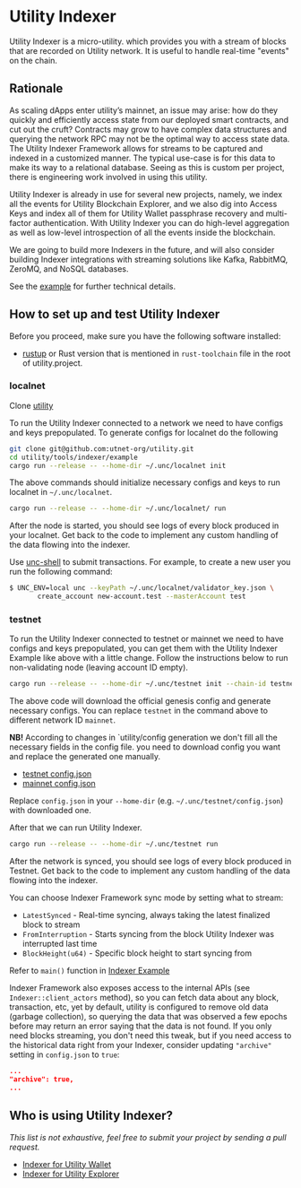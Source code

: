 # Utility Indexer

Utility Indexer is a micro-utility. which provides you with a stream of blocks that are recorded on Utility network. It is useful to handle real-time "events" on the chain.

## Rationale

As scaling dApps enter utility’s mainnet, an issue may arise: how do they quickly and efficiently access state from our deployed smart contracts, and cut out the cruft? Contracts may grow to have complex data structures and querying the network RPC may not be the optimal way to access state data. The Utility Indexer Framework allows for streams to be captured and indexed in a customized manner. The typical use-case is for this data to make its way to a relational database. Seeing as this is custom per project, there is engineering work involved in using this utility.

Utility Indexer is already in use for several new projects, namely, we index all the events for Utility Blockchain Explorer, and we also dig into Access Keys and index all of them for Utility Wallet passphrase recovery and multi-factor authentication. With Utility Indexer you can do high-level aggregation as well as low-level introspection of all the events inside the blockchain.

We are going to build more Indexers in the future, and will also consider building Indexer integrations with streaming solutions like Kafka, RabbitMQ, ZeroMQ, and NoSQL databases.

See the [example](https://github.com/utnet-org/utility/tree/master/tools/indexer/example) for further technical details.

## How to set up and test Utility Indexer

Before you proceed, make sure you have the following software installed:

* [rustup](https://rustup.rs/) or Rust version that is mentioned in `rust-toolchain` file in the root of utility.project.

### localnet

Clone [utility](https://github.com/utnet-org/utility)

To run the Utility Indexer connected to a network we need to have configs and keys prepopulated. To generate configs for localnet do the following

```bash
git clone git@github.com:utnet-org/utility.git
cd utility/tools/indexer/example
cargo run --release -- --home-dir ~/.unc/localnet init
```

The above commands should initialize necessary configs and keys to run localnet in `~/.unc/localnet`.

```bash
cargo run --release -- --home-dir ~/.unc/localnet/ run
```

After the node is started, you should see logs of every block produced in your localnet. Get back to the code to implement any custom handling of the data flowing into the indexer.

Use [unc-shell](https://github.com/unc/unc-shell) to submit transactions. For example, to create a new user you run the following command:

```bash
$ UNC_ENV=local unc --keyPath ~/.unc/localnet/validator_key.json \
       create_account new-account.test --masterAccount test
```

### testnet

To run the Utility Indexer connected to testnet or mainnet we need to have configs and keys prepopulated, you can get them with the Utility Indexer Example like above with a little change. Follow the instructions below to run non-validating node (leaving account ID empty).

```bash
cargo run --release -- --home-dir ~/.unc/testnet init --chain-id testnet --download
```

The above code will download the official genesis config and generate necessary configs. You can replace `testnet` in the command above to different network ID `mainnet`.

**NB!** According to changes in `utility/config generation we don't fill all the necessary fields in the config file. you need to download config you want and replace the generated one manually.

* [testnet config.json](https://s3-us-west-1.amazonaws.com/build.utility.com/utility.deploy/testnet/config.json)
* [mainnet config.json](https://s3-us-west-1.amazonaws.com/build.utility.com/utility.deploy/mainnet/config.json)

Replace `config.json` in your `--home-dir` (e.g. `~/.unc/testnet/config.json`) with downloaded one.

After that we can run Utility Indexer.

```bash
cargo run --release -- --home-dir ~/.unc/testnet run
```

After the network is synced, you should see logs of every block produced in Testnet. Get back to the code to implement any custom handling of the data flowing into the indexer.

You can choose Indexer Framework sync mode by setting what to stream:

* `LatestSynced` - Real-time syncing, always taking the latest finalized block to stream
* `FromInterruption` - Starts syncing from the block Utility Indexer was interrupted last time
* `BlockHeight(u64)` - Specific block height to start syncing from

 Refer to `main()` function in [Indexer Example](https://github.com/utnet-org/utility/blob/master/tools/indexer/example/src/main.rs)

Indexer Framework also exposes access to the internal APIs (see `Indexer::client_actors` method), so you can fetch data about any block, transaction, etc, yet by default, utility is configured to remove old data (garbage collection), so querying the data that was observed a few epochs before may return an error saying that the data is not found. If you only need blocks streaming, you don't need this tweak, but if you need access to the historical data right from your Indexer, consider updating `"archive"` setting in `config.json` to `true`:

```json
...
"archive": true,
...
```

## Who is using Utility Indexer?

*This list is not exhaustive, feel free to submit your project by sending a pull request.*

* [Indexer for Utility Wallet](https://github.com/utnet-org/unc-indexer-for-wallet)
* [Indexer for Utility Explorer](https://github.com/utnet-org/unc-indexer-for-explorer)
